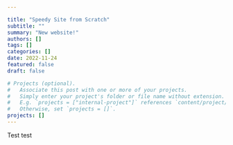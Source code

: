 ```yaml
---

title: "Speedy Site from Scratch"
subtitle: ""
summary: "New website!"
authors: []
tags: []
categories: []
date: 2022-11-24
featured: false
draft: false

# Projects (optional).
#   Associate this post with one or more of your projects.
#   Simply enter your project's folder or file name without extension.
#   E.g. `projects = ["internal-project"]` references `content/project/deep-learning/index.md`.
#   Otherwise, set `projects = []`.
projects: []
---
```


Test test